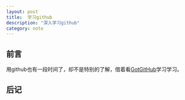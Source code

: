 ```yaml
---
layout: post
title:  学习github
description: "深入学习github"
category: note
---
```


## 前言

用github也有一段时间了，却不是特别的了解，借着看[GotGitHub](http://www.worldhello.net/gotgithub/index.html)学习学习。


## 后记

